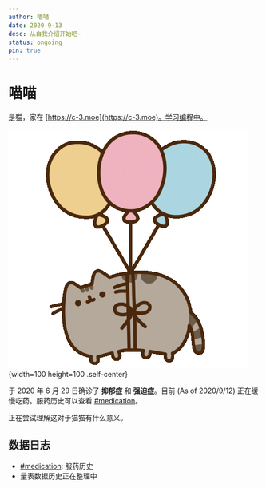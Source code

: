 ```yaml
---
author: 喵喵
date: 2020-9-13
desc: 从自我介绍开始吧~
status: ongoing
pin: true
---
```


# 喵喵

是猫，家在 [https://c-3.moe](https://c-3.moe)。学习编程中。

![喵喵飘飘](/assets/meow.gif){width=100 height=100 .self-center}

于 2020 年 6 月 29 日确诊了 **抑郁症** 和 **强迫症**。目前 (As of 2020/9/12) 正在缓慢吃药。服药历史可以查看 [#medication](/entry/medication)。

正在尝试理解这对于猫猫有什么意义。

## 数据日志

- [#medication](/entry/medication): 服药历史
- 量表数据历史正在整理中
